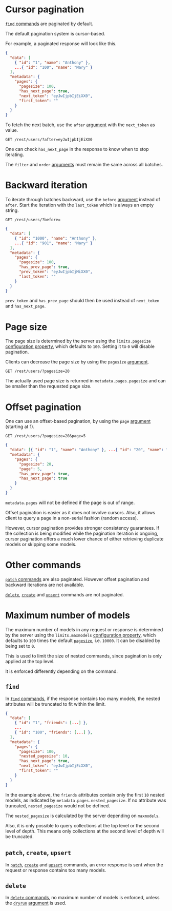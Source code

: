 # Cursor pagination

[`find` commands](../request/crud.md#find-command) are paginated by default.

The default pagination system is cursor-based.

For example, a paginated response will look like this.

```json
{
  "data": [
    { "id": "1", "name": "Anthony" },
    ...{ "id": "100", "name": "Mary" }
  ],
  "metadata": {
    "pages": {
      "pagesize": 100,
      "has_next_page": true,
      "next_token": "eyJwIjpbIjEiXX0",
      "first_token": ""
    }
  }
}
```

To fetch the next batch, use the `after` [argument](../rpc/README.md#rpc) with
the `next_token` as value.

```HTTP
GET /rest/users/?after=eyJwIjpbIjEiXX0
```

One can check `has_next_page` in the response to know when to stop iterating.

The `filter` and `order` [arguments](../rpc/README.md#rpc) must remain the same
across all batches.

# Backward iteration

To iterate through batches backward, use the `before`
[argument](../rpc/README.md#rpc) instead of `after`. Start the iteration with
the `last_token` which is always an empty string.

```HTTP
GET /rest/users/?before=
```

```json
{
  "data": [
    { "id": "1000", "name": "Anthony" },
    ...{ "id": "901", "name": "Mary" }
  ],
  "metadata": {
    "pages": {
      "pagesize": 100,
      "has_prev_page": true,
      "prev_token": "eyJwIjpbIjMiXX0",
      "last_token": ""
    }
  }
}
```

`prev_token` and `has_prev_page` should then be used instead of `next_token` and
`has_next_page`.

# Page size

The page size is determined by the server using the `limits.pagesize`
[configuration property](../../server/configuration/configuration.md#properties),
which defaults to `100`. Setting it to `0` will disable pagination.

Clients can decrease the page size by using the `pagesize`
[argument](../rpc/README.md#rpc).

```HTTP
GET /rest/users/?pagesize=20
```

The actually used page size is returned in `metadata.pages.pagesize` and can be
smaller than the requested page size.

# Offset pagination

One can use an offset-based pagination, by using the `page`
[argument](../rpc/README.md#rpc) (starting at 1).

```HTTP
GET /rest/users/?pagesize=20&page=5
```

```json
{
  "data": [{ "id": "1", "name": "Anthony" }, ...{ "id": "20", "name": "Mary" }],
  "metadata": {
    "pages": {
      "pagesize": 20,
      "page": 5,
      "has_prev_page": true,
      "has_next_page": true
    }
  }
}
```

`metadata.pages` will not be defined if the page is out of range.

Offset pagination is easier as it does not involve cursors. Also, it allows
client to query a page in a non-serial fashion (random access).

However, cursor pagination provides stronger consistency guarantees. If the
collection is being modified while the pagination iteration is ongoing, cursor
pagination offers a much lower chance of either retrieving duplicate models or
skipping some models.

# Other commands

[`patch` commands](../request/crud.md#patch-command) are also paginated. However
offset pagination and backward iterations are not available.

[`delete`](../request/crud.md#delete-command),
[`create`](../request/crud.md#create-command) and
[`upsert`](../request/crud.md#upsert-command) commands are not paginated.

# Maximum number of models

The maximum number of models in any request or response is determined by the
server using the `limits.maxmodels`
[configuration property](../../server/configuration/configuration.md#properties),
which defaults to `100` times the default [`pagesize`](#page-size), i.e.
`10000`. It can be disabled by being set to `0`.

This is used to limit the size of nested commands, since pagination is only
applied at the top level.

It is enforced differently depending on the command.

## `find`

In [`find` commands](../request/crud.md#find-command), if the response contains
too many models, the nested attributes will be truncated to fit within the
limit.

```json
{
  "data": [
    { "id": "1", "friends": [...] },
    ...
    { "id": "100", "friends": [...] },
  ],
  "metadata": {
    "pages": {
      "pagesize": 100,
      "nested_pagesize": 10,
      "has_next_page": true,
      "next_token": "eyJwIjpbIjEiXX0",
      "first_token": ""
    }
  }
}
```

In the example above, the `friends` attributes contain only the first `10`
nested models, as indicated by `metadata.pages.nested_pagesize`. If no attribute
was truncated, `nested_pagesize` would not be defined.

The `nested_pagesize` is calculated by the server depending on `maxmodels`.

Also, it is only possible to query collections at the top level or the second
level of depth. This means only collections at the second level of depth will be
truncated.

## `patch`, `create`, `upsert`

In [`patch`](../request/crud.md#patch-command),
[`create`](../request/crud.md#create-command) and
[`upsert`](../request/crud.md#upsert-command) commands, an error response is
sent when the request or response contains too many models.

## `delete`

In [`delete` commands](../request/crud.md#delete-command), no maximum number of
models is enforced, unless the [`dryrun`](dryrun.md)
[argument](../rpc/README.md#rpc) is used.
